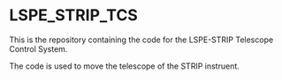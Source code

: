 # LSPE_STRIP_TCS
This is the repository containing the code for the LSPE-STRIP Telescope Control System.

The code is used to move the telescope of the STRIP instruent.
